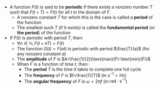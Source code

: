 - A function $F(t)$ is said to be **periodic** if there exists a nonzero number $T$ such that $F(t+T)=F(t)$ for all $t$ in the domain of $F$.
	- A nonzero constant $T$ for which this is the case is called a **period** of the function
	- The smallest such $T$ (if it exists) is called the **fundamental period** (or **the period**) of the function
- If $F(t)$ is periodic with period $T$, then: 
	- $\forall n \in \mathbb{N}, F(t+nT)=F(t)$
	- The function $G(t)=F(at)$ is periodic with period $\frac{T}{a}$ (for any nonzero constant $a$)
	- The **amplitude** of $F$ is $A=\frac{1}{2}(\text{max}(F)-\text{min}(F))$ 
	- When $F$ is a function of time $t$, then:
		- The **period** $T$ is the time it takes to complete one full cycle
		- The **frequency** of $F$ is $f=\frac{1}{T}$ (in $\mathsf{s^{-1}}= \mathsf{Hz}$)
		- The **angular frequency** of $F$ is $\omega=2\pi f$ (in $\mathsf{rad\cdot s^{-1}}$)
